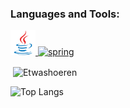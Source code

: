 <p align="left">
</p>
<h3 align="left">Languages and Tools:</h3>
<p align="left"> <a href="https://www.java.com" target="_blank" rel="noreferrer"> <img src="https://raw.githubusercontent.com/devicons/devicon/master/icons/java/java-original.svg" alt="java" width="40" height="40"/> </a> <a href="https://spring.io/" target="_blank" rel="noreferrer"> <img src="https://www.vectorlogo.zone/logos/springio/springio-icon.svg" alt="spring" width="40" height="40"/> </a> </p> 

<p>&nbsp;<img align="center" src="https://github-readme-stats.vercel.app/api?username=Etwashoeren&show_icons=true&locale=en" alt="Etwashoeren" /></p>

![Top Langs](https://github-readme-stats.vercel.app/api/top-langs/?username=Etwashoeren&layout=compact)
